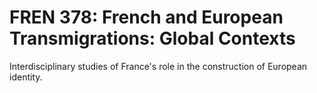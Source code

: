 # FREN 378: French and European Transmigrations: Global Contexts

Interdisciplinary studies of France's role in the construction of European identity.